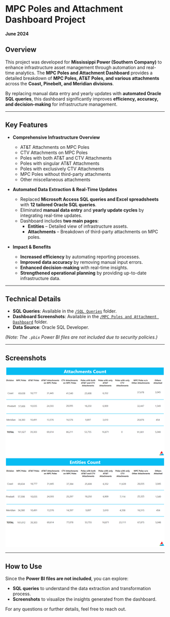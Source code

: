 # MPC Poles and Attachment Dashboard Project  
**June 2024**  

## Overview  

This project was developed for **Mississippi Power (Southern Company)** to enhance infrastructure asset management through automation and real-time analytics. The **MPC Poles and Attachment Dashboard** provides a detailed breakdown of **MPC Poles, AT&T Poles, and various attachments** across the **Coast, Pinebelt, and Meridian divisions**.  

By replacing manual data entry and yearly updates with **automated Oracle SQL queries**, this dashboard significantly improves **efficiency, accuracy, and decision-making** for infrastructure management.  

---

## Key Features  

- **Comprehensive Infrastructure Overview**  
  - AT&T Attachments on MPC Poles  
  - CTV Attachments on MPC Poles  
  - Poles with both AT&T and CTV Attachments  
  - Poles with singular AT&T Attachments  
  - Poles with exclusively CTV Attachments  
  - MPC Poles without third-party attachments  
  - Other miscellaneous attachments  

- **Automated Data Extraction & Real-Time Updates**  
  - Replaced **Microsoft Access SQL queries and Excel spreadsheets** with **12 tailored Oracle SQL queries**.  
  - Eliminated **manual data entry** and **yearly update cycles** by integrating real-time updates.  
  - Dashboard includes **two main pages**:  
    - **Entities** – Detailed view of infrastructure assets.  
    - **Attachments** – Breakdown of third-party attachments on MPC poles.  

- **Impact & Benefits**  
  - **Increased efficiency** by automating reporting processes.  
  - **Improved data accuracy** by removing manual input errors.  
  - **Enhanced decision-making** with real-time insights.  
  - **Strengthened operational planning** by providing up-to-date infrastructure data.  

---

## Technical Details  

- **SQL Queries**: Available in the [`/SQL Queries`](sql/) folder.  
- **Dashboard Screenshots**: Available in the [`/MPC Poles and Attachment Dashboard`](/mpc%20internship%20dashboards/MPC%20Poles%20and%20Attachment%20Dashboard/) folder.  
- **Data Source**: Oracle SQL Developer.  

*(Note: The `.pbix` Power BI files are not included due to security policies.)*  

---

## Screenshots   
![Dashboard Screenshot](/mpc%20internship%20dashboards/MPC%20Poles%20and%20Attachment%20Dashboard/attachments.png)  
![Dashboard Screenshot2](/mpc%20internship%20dashboards/MPC%20Poles%20and%20Attachment%20Dashboard/entities.png)

---

## How to Use  

Since the **Power BI files are not included**, you can explore:  
- **SQL queries** to understand the data extraction and transformation process.  
- **Screenshots** to visualize the insights generated from the dashboard.  

For any questions or further details, feel free to reach out.  

